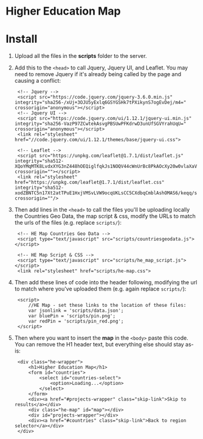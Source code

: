 # Higher Education Map


# Install

1. Upload all the files in the **scripts** folder to the server.

3. Add this to the `<head>` to call Jquery, Jquery UI, and Leaflet.
You may need to remove Jquery if it's already being called by the page and causing a conflict:

        <!-- Jquery -->
        <script src="https://code.jquery.com/jquery-3.6.0.min.js" integrity="sha256-/xUj+3OJU5yExlq6GSYGSHk7tPXikynS7ogEvDej/m4=" crossorigin="anonymous"></script>
        <!-- Jquery UI -->
        <script src="https://code.jquery.com/ui/1.12.1/jquery-ui.min.js" integrity="sha256-VazP97ZCwtekAsvgPBSUwPFKdrwD3unUfSGVYrahUqU=" crossorigin="anonymous"></script>
        <link rel="stylesheet" href="//code.jquery.com/ui/1.12.1/themes/base/jquery-ui.css">

        <!-- Leaflet -->
        <script src="https://unpkg.com/leaflet@1.7.1/dist/leaflet.js" integrity="sha512-XQoYMqMTK8LvdxXYG3nZ448hOEQiglfqkJs1NOQV44cWnUrBc8PkAOcXy20w0vlaXaVUearIOBhiXZ5V3ynxwA==" crossorigin=""></script>
        <link rel="stylesheet" href="https://unpkg.com/leaflet@1.7.1/dist/leaflet.css" integrity="sha512-xodZBNTC5n17Xt2atTPuE1HxjVMSvLVW9ocqUKLsCC5CXdbqCmblAshOMAS6/keqq/sMZMZ19scR4PsZChSR7A==" crossorigin=""/>

4. Then add lines in the `<head>` to call the files you'll be uploading locally the Countries Geo Data, the map script & css, modify the URLs to match the urls of the files (e.g. replace `scripts/`):

        <!-- HE Map Countries Geo Data -->
        <script type="text/javascript" src="scripts/countriesgeodata.js"></script>

        <!-- HE Map Script & CSS -->
        <script type="text/javascript" src="scripts/he_map_script.js"></script>
        <link rel="stylesheet" href="scripts/he-map.css">

5. Then add these lines of code into the header following, modifying the url to match where you've uploaded them (e.g. again replace `scripts/`):

        <script>
            //HE Map - set these links to the location of these files:
            var jsonlink = 'scripts/data.json';
            var bluePin = 'scripts/pin.png';
            var redPin = 'scripts/pin_red.png';
        </script>


6. Then where you want to insert the **map** in the `<body>` paste this code.
You can remove the H1 header text, but everything else should stay as-is:

        <div class="he-wrapper">
            <h1>Higher Education Map</h1>
            <form id="countries">
                <select id="countries-select">
                    <option>Loading...</option>
                </select>
            </form>
            <div><a href="#projects-wrapper" class="skip-link">Skip to results</a></div>
            <div class="he-map" id="map"></div>
            <div id="projects-wrapper"></div>
            <div><a href="#countries" class="skip-link">Back to region selector</a></div>
        </div>
